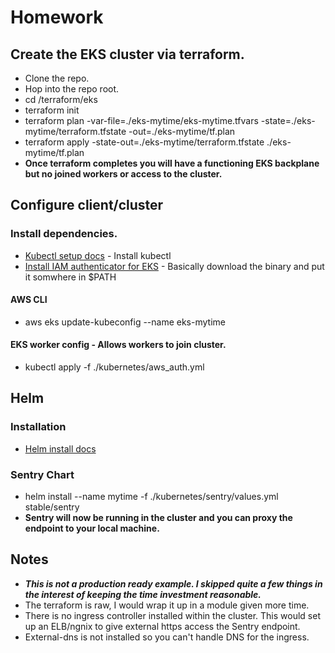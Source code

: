 # Homework
## Create the EKS cluster via terraform.
* Clone the repo.
* Hop into the repo root.
* cd /terraform/eks
* terraform init
* terraform plan -var-file=./eks-mytime/eks-mytime.tfvars -state=./eks-mytime/terraform.tfstate -out=./eks-mytime/tf.plan
* terraform apply -state-out=./eks-mytime/terraform.tfstate ./eks-mytime/tf.plan
* __Once terraform completes you will have a functioning EKS backplane but no joined workers or access to the cluster.__

## Configure client/cluster

### Install dependencies.
* [Kubectl setup docs](https://kubernetes.io/docs/tasks/tools/install-kubectl/) - Install kubectl
* [Install IAM authenticator for EKS](https://docs.aws.amazon.com/eks/latest/userguide/getting-started.html) - Basically download the binary and put it somwhere in $PATH

#### AWS CLI
* aws eks update-kubeconfig --name eks-mytime

#### EKS worker config - Allows workers to join cluster.
* kubectl apply -f ./kubernetes/aws_auth.yml

## Helm
### Installation

* [Helm install docs](https://docs.helm.sh/using_helm/#installing-helm)

### Sentry Chart
* helm install --name mytime -f ./kubernetes/sentry/values.yml stable/sentry
* __Sentry will now be running in the cluster and you can proxy the endpoint to your local machine.__

## Notes
* ___This is not a production ready example.  I skipped quite a few things in the interest of keeping the time investment reasonable.___
 * The terraform is raw, I would wrap it up in a module given more time.
 * There is no ingress controller installed within the cluster.  This would set up an ELB/ngnix to give external https access the Sentry endpoint.
 * External-dns is not installed so you can't handle DNS for the ingress.

